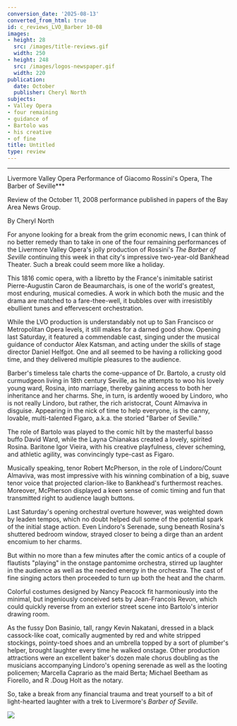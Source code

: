 ```yaml
---
conversion_date: '2025-08-13'
converted_from_html: true
id: c_reviews_LVO_Barber 10-08
images:
- height: 28
  src: /images/title-reviews.gif
  width: 250
- height: 248
  src: /images/logos-newspaper.gif
  width: 220
publication:
  date: October
  publisher: Cheryl North
subjects:
- Valley Opera
- four remaining
- guidance of
- Bartolo was
- his creative
- of fine
title: Untitled
type: review
---
```


***

Livermore Valley Opera Performance of Giacomo Rossini's Opera, The Barber of Seville***

Review of the October 11, 2008 performance published in papers of the Bay Area News Group.

By Cheryl North

For anyone looking for a break from the grim economic news, I can think of no better remedy than to take in one of the four remaining performances of the Livermore Valley Opera's jolly production of Rossini's *The Barber of Seville* continuing this week in that city's impressive two-year-old Bankhead Theater. Such a break could seem more like a holiday.

 This 1816 comic opera, with a libretto by the France's inimitable satirist Pierre-Augustin Caron de Beaumarchais, is one of the world's greatest, most enduring, musical comedies. A work in which both the music and the drama are matched to a fare-thee-well, it bubbles over with irresistibly ebullient tunes and effervescent orchestration.

 While the LVO production is understandably not up to San Francisco or Metropolitan Opera levels, it still makes for a darned good show. Opening last Saturday, it featured a commendable cast, singing under the musical guidance of conductor Alex Katsman, and acting under the skills of stage director Daniel Helfgot. One and all seemed to be having a rollicking good time, and they delivered multiple pleasures to the audience.

 Barber's timeless tale charts the come-uppance of Dr. Bartolo, a crusty old curmudgeon living in 18th century Seville, as he attempts to woo his lovely young ward, Rosina, into marriage, thereby gaining access to both her inheritance and her charms. She, in turn, is ardently wooed by Lindoro, who is not really Lindoro, but rather, the rich aristocrat, Count Almaviva in disguise. Appearing in the nick of time to help everyone, is the canny, lovable, multi-talented Figaro, a.k.a. the storied "Barber of Seville."

 The role of Bartolo was played to the comic hilt by the masterful basso buffo David Ward, while the Layna Chianakas created a lovely, spirited Rosina. Baritone Igor Vieira, with his creative playfulness, clever scheming, and athletic agility, was convincingly type-cast as Figaro.

 Musically speaking, tenor Robert McPherson, in the role of Lindoro/Count Almaviva, was most impressive with his winning combination of a big, suave tenor voice that projected clarion-like to Bankhead's furthermost reaches. Moreover, McPherson displayed a keen sense of comic timing and fun that transmitted right to audience laugh buttons.

 Last Saturday's opening orchestral overture however, was weighted down by leaden tempos, which no doubt helped dull some of the potential spark of the initial stage action. Even Lindoro's Serenade, sung beneath Rosina's shuttered bedroom window, strayed closer to being a dirge than an ardent encomium to her charms.

 But within no more than a few minutes after the comic antics of a couple of flautists "playing" in the onstage pantomime orchestra, stirred up laughter in the audience as well as the needed energy in the orchestra. The cast of fine singing actors then proceeded to turn up both the heat and the charm.

 Colorful costumes designed by Nancy Peacock fit harmoniously into the minimal, but ingeniously conceived sets by Jean-Francois Revon, which could quickly reverse from an exterior street scene into Bartolo's interior drawing room.

 As the fussy Don Basinio, tall, rangy Kevin Nakatani, dressed in a black cassock-like coat, comically augmented by red and white stripped stockings, pointy-toed shoes and an umbrella topped by a sort of plumber's helper, brought laughter every time he walked onstage. Other production attractions were an excellent baker's dozen male chorus doubling as the musicians accompanying Lindoro's opening serenade as well as the looting policemen; Marcella Caprario as the maid Berta; Michael Beetham as Fiorello, and R .Doug Holt as the notary.

 So, take a break from any financial trauma and treat yourself to a bit of light-hearted laughter with a trek to Livermore's *Barber of Seville.*

![](/images/logos-newspaper.gif)

